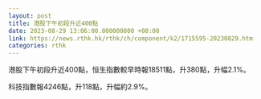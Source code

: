```yaml
---
layout: post
title: 港股下午初段升近400點
date: 2023-08-29 13:06:00.000000000 +08:00
link: https://news.rthk.hk/rthk/ch/component/k2/1715595-20230829.htm
categories: rthk
---
```


港股下午初段升近400點，恒生指數較早時報18511點，升380點，升幅2.1%。

科技指數報4246點，升118點，升幅約2.9%。

